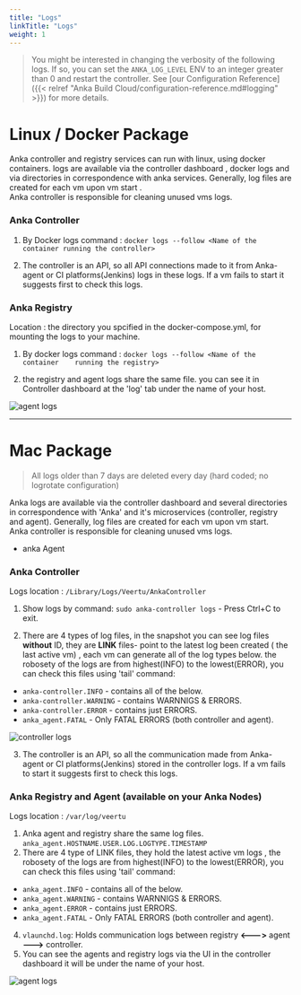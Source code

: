 ```yaml
---
title: "Logs"
linkTitle: "Logs"
weight: 1
---
```



> You might be interested in changing the verbosity of the following logs. If so, you can set the `ANKA_LOG_LEVEL` ENV to an integer greater than 0 and restart the controller. See [our Configuration Reference]({{< relref "Anka Build Cloud/configuration-reference.md#logging" >}}) for more details.

# Linux / Docker Package

Anka controller and registry services can run with linux, using docker containers. logs are available via the controller dashboard , docker logs and via directories in correspondence with anka services. Generally, log files are created for each vm upon vm start .   
Anka controller is responsible for cleaning unused vms logs. 

### Anka Controller 

1. By Docker logs command : `docker logs --follow <Name of the container running the controller> ` 
 
2. The controller is an API, so all API connections made to it from Anka-agent or CI platforms(Jenkins) logs  in these logs. If a vm fails to start it suggests first to check this logs.

### Anka Registry

Location : the directory you spcified in the docker-compose.yml, for mounting the logs to your machine. 

1. By docker logs command : `docker logs --follow <Name of the container    running the registry> `

2. the registry and agent logs share the same file. you can see it in Controller dashboard at the 'log' tab under the name of your host.

![agent logs](/images/anka-build/logs/dashboardlogs.png)

----

# Mac Package

> All logs older than 7 days are deleted every day (hard coded; no logrotate configuration)

Anka logs are available via the controller dashboard and several directories in correspondence with 'Anka' and it's microservices (controller, registry and agent). Generally, log files are created for each vm upon vm start.  
Anka controller is responsible for cleaning unused vms logs. 
* anka Agent 

### Anka Controller 

Logs location : `/Library/Logs/Veertu/AnkaController`
1. Show logs by command: `sudo anka-controller logs` - Press Ctrl+C to exit.
 
2. There are 4 types of log files, in the snapshot you can see log files **without** ID, they are **LINK** files- point to the latest log been created ( the last active vm) , each vm can generate all of the log types below. the robosety of the logs are from highest(INFO) to the lowest(ERROR), you can check this files using 'tail' command:

 * `anka-controller.INFO` - contains all of the below. 
 * `anka-controller.WARNING` - contains WARNNIGS & ERRORS.
 * `anka-controller.ERROR` - contains just ERRORS.
 * `anka_agent.FATAL` - Only FATAL ERRORS (both controller and agent).

![controller logs](/images/anka-build/logs/ankaControllerlogs.png)


3. The controller is an API, so all the communication made from Anka-agent or CI platforms(Jenkins) stored in the controller logs. If a vm fails to start it suggests first to check this logs.


### Anka Registry and Agent (available on your Anka Nodes)

Logs location : `/var/log/veertu`
1. Anka agent and registry share the same log files.
 `anka_agent.HOSTNAME.USER.LOG.LOGTYPE.TIMESTAMP`
2. There are 4 type of LINK files, they hold the latest active vm logs , the robosety of the logs are from highest(INFO) to the lowest(ERROR), you can check this files using 'tail' command:

 * `anka_agent.INFO` - contains all of the below.
 * `anka_agent.WARNING` - contains WARNNIGS & ERRORS.
 * `anka_agent.ERROR` - contains just ERRORS.
 * `anka_agent.FATAL` - Only FATAL ERRORS (both controller and agent).

4. `vlaunchd.log`: Holds communication logs between registry **<--->** agent **--->** controller.
3. You can see the agents and registry logs via the UI in the controller dashboard it will be under the name of your host. 

![agent logs](/images/anka-build/logs/dashboardlogs.png)

